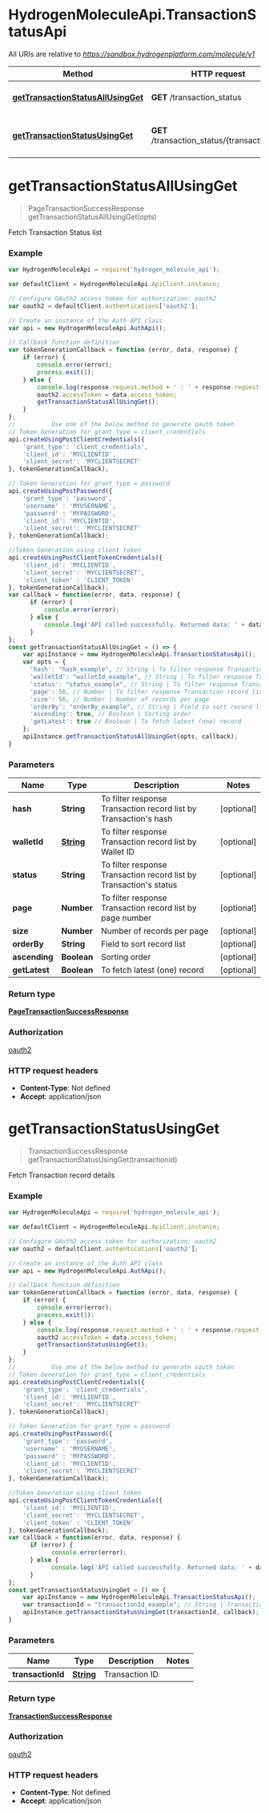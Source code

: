# HydrogenMoleculeApi.TransactionStatusApi

All URIs are relative to *https://sandbox.hydrogenplatform.com/molecule/v1*

Method | HTTP request | Description
------------- | ------------- | -------------
[**getTransactionStatusAllUsingGet**](TransactionStatusApi.md#getTransactionStatusAllUsingGet) | **GET** /transaction_status | Fetch Transaction Status list
[**getTransactionStatusUsingGet**](TransactionStatusApi.md#getTransactionStatusUsingGet) | **GET** /transaction_status/{transaction_id} | Fetch Transaction record details


<a name="getTransactionStatusAllUsingGet"></a>
# **getTransactionStatusAllUsingGet**
> PageTransactionSuccessResponse getTransactionStatusAllUsingGet(opts)

Fetch Transaction Status list

### Example
```javascript
var HydrogenMoleculeApi = require('hydrogen_molecule_api');

var defaultClient = HydrogenMoleculeApi.ApiClient.instance;

// Configure OAuth2 access token for authorization: oauth2
var oauth2 = defaultClient.authentications['oauth2'];

// Create an instance of the Auth API class
var api = new HydrogenMoleculeApi.AuthApi();

// Callback function definition
var tokenGenerationCallback = function (error, data, response) {
    if (error) {
        console.error(error);
        process.exit(1);
    } else {
        console.log(response.request.method + ' : ' + response.request.url + '\n' + 'Output: ' + JSON.stringify(data, null, '\t') + '\n');
        oauth2.accessToken = data.access_token;
        getTransactionStatusAllUsingGet();
    }
};
//          Use one of the below method to generate oauth token        
// Token Generation for grant_type = client_credentials
api.createUsingPostClientCredentials({
    'grant_type': 'client_credentials',
    'client_id': 'MYCLIENTID',
    'client_secret': 'MYCLIENTSECRET'
}, tokenGenerationCallback);

// Token Generation for grant_type = password
api.createUsingPostPassword({
    'grant_type': 'password',
    'username' : 'MYUSERNAME',
    'password' : 'MYPASSWORD',
    'client_id': 'MYCLIENTID',
    'client_secret': 'MYCLIENTSECRET'
}, tokenGenerationCallback);

//Token Generation using client token
api.createUsingPostClientTokenCredentials({
    'client_id': 'MYCLIENTID',
    'client_secret': 'MYCLIENTSECRET',
    'client_token' : 'CLIENT_TOKEN'
}, tokenGenerationCallback);
var callback = function(error, data, response) {
      if (error) {
          console.error(error);
      } else {
          console.log('API called successfully. Returned data: ' + data);
      }
};
const getTransactionStatusAllUsingGet = () => {
    var apiInstance = new HydrogenMoleculeApi.TransactionStatusApi();
    var opts = { 
      'hash': "hash_example", // String | To filter response Transaction record list by Transaction's hash
      'walletId': "walletId_example", // String | To filter response Transaction record list by Wallet ID
      'status': "status_example", // String | To filter response Transaction record list by Transaction's status
      'page': 56, // Number | To filter response Transaction record list by page number
      'size': 56, // Number | Number of records per page
      'orderBy': "orderBy_example", // String | Field to sort record list
      'ascending': true, // Boolean | Sorting order
      'getLatest': true // Boolean | To fetch latest (one) record
    };
    apiInstance.getTransactionStatusAllUsingGet(opts, callback);
}
```

### Parameters

Name | Type | Description  | Notes
------------- | ------------- | ------------- | -------------
 **hash** | **String**| To filter response Transaction record list by Transaction's hash | [optional] 
 **walletId** | [**String**](.md)| To filter response Transaction record list by Wallet ID | [optional] 
 **status** | **String**| To filter response Transaction record list by Transaction's status | [optional] 
 **page** | **Number**| To filter response Transaction record list by page number | [optional] 
 **size** | **Number**| Number of records per page | [optional] 
 **orderBy** | **String**| Field to sort record list | [optional] 
 **ascending** | **Boolean**| Sorting order | [optional] 
 **getLatest** | **Boolean**| To fetch latest (one) record | [optional] 

### Return type

[**PageTransactionSuccessResponse**](PageTransactionSuccessResponse.md)

### Authorization

[oauth2](../README.md#oauth2)

### HTTP request headers

 - **Content-Type**: Not defined
 - **Accept**: application/json

<a name="getTransactionStatusUsingGet"></a>
# **getTransactionStatusUsingGet**
> TransactionSuccessResponse getTransactionStatusUsingGet(transactionId)

Fetch Transaction record details

### Example
```javascript
var HydrogenMoleculeApi = require('hydrogen_molecule_api');

var defaultClient = HydrogenMoleculeApi.ApiClient.instance;

// Configure OAuth2 access token for authorization: oauth2
var oauth2 = defaultClient.authentications['oauth2'];

// Create an instance of the Auth API class
var api = new HydrogenMoleculeApi.AuthApi();

// Callback function definition
var tokenGenerationCallback = function (error, data, response) {
    if (error) {
        console.error(error);
        process.exit(1);
    } else {
        console.log(response.request.method + ' : ' + response.request.url + '\n' + 'Output: ' + JSON.stringify(data, null, '\t') + '\n');
        oauth2.accessToken = data.access_token;
        getTransactionStatusUsingGet();
    }
};
//          Use one of the below method to generate oauth token        
// Token Generation for grant_type = client_credentials
api.createUsingPostClientCredentials({
    'grant_type': 'client_credentials',
    'client_id': 'MYCLIENTID',
    'client_secret': 'MYCLIENTSECRET'
}, tokenGenerationCallback);

// Token Generation for grant_type = password
api.createUsingPostPassword({
    'grant_type': 'password',
    'username' : 'MYUSERNAME',
    'password' : 'MYPASSWORD',
    'client_id': 'MYCLIENTID',
    'client_secret': 'MYCLIENTSECRET'
}, tokenGenerationCallback);

//Token Generation using client token
api.createUsingPostClientTokenCredentials({
    'client_id': 'MYCLIENTID',
    'client_secret': 'MYCLIENTSECRET',
    'client_token' : 'CLIENT_TOKEN'
}, tokenGenerationCallback);
var callback = function(error, data, response) {
      if (error) {
            console.error(error);
      } else {
            console.log('API called successfully. Returned data: ' + data);
      }
};
const getTransactionStatusUsingGet = () => {
    var apiInstance = new HydrogenMoleculeApi.TransactionStatusApi();
    var transactionId = "transactionId_example"; // String | Transaction ID
    apiInstance.getTransactionStatusUsingGet(transactionId, callback);
}
```

### Parameters

Name | Type | Description  | Notes
------------- | ------------- | ------------- | -------------
 **transactionId** | [**String**](.md)| Transaction ID | 

### Return type

[**TransactionSuccessResponse**](TransactionSuccessResponse.md)

### Authorization

[oauth2](../README.md#oauth2)

### HTTP request headers

 - **Content-Type**: Not defined
 - **Accept**: application/json

